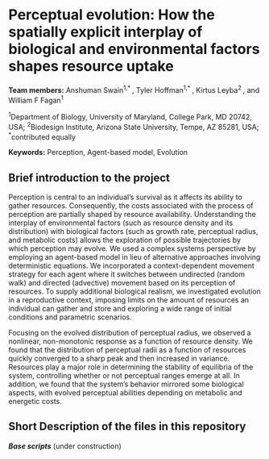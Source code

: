 # Perceptual evolution: How the spatially explicit interplay of biological and environmental factors shapes resource uptake #
**Team members:** Anshuman Swain<sup>1,* </sup>, Tyler Hoffman<sup>1,* </sup>, Kirtus Leyba<sup>2 </sup>, and William F Fagan<sup>1</sup>

<sup>1</sup>Department of Biology, University of Maryland, College Park, MD 20742, USA;
<sup>2</sup>Biodesign Institute, Arizona State University, Tempe, AZ 85281, USA;
<sup>*</sup>contributed equally


**Keywords:** Perception, Agent-based model, Evolution



## Brief introduction to the project ##
Perception is central to an individual’s survival as it affects its ability to gather resources. Consequently, the costs associated with the process of perception are partially shaped by resource availability. Understanding the interplay of environmental factors (such as resource density and its distribution) with biological factors (such as growth rate, perceptual radius, and metabolic costs) allows the exploration of possible trajectories by which perception may evolve. We used a complex systems perspective by employing an agent-based model in lieu of alternative approaches involving deterministic equations. We incorporated a context-dependent movement strategy for each agent where it switches between undirected (random walk) and directed (advective) movement based on its perception of resources. To supply additional biological realism, we investigated evolution in a reproductive context, imposing limits on the amount of resources an individual can gather and store and exploring a wide range of initial conditions and parametric scenarios.

Focusing on the evolved distribution of perceptual radius, we observed a nonlinear, non-monotonic response as a function of resource density. We found that the distribution of perceptual radii as a function of resources quickly converged to a sharp peak and then increased in variance. Resources play a major role in determining the stability of equilibria of the system, controlling whether or not perceptual ranges emerge at all. In addition, we found that the system’s behavior mirrored some biological aspects, with evolved perceptual abilities depending on metabolic and energetic costs.


## Short Description of the files in this repository ##

***Base scripts***
(under construction)
